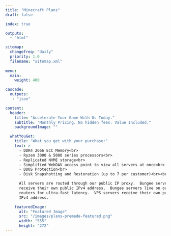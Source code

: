 ```yaml
---
title: "Minecraft Plans"
draft: false

index: true

outputs:
  - "html"

sitemap:
  changefreq: "daily"
  priority: 1.0
  filename: "sitemap.xml"
  
menu:
  main:
    weight: 400

cascade:
  outputs:
   - "json"

content:
  header:
    title: "Accelerate Your Game With Us Today."
    subtitle: "Monthly Pricing. No hidden fees. Value Included."
    backgroundImage: ""

  whatYouGet:
    title: "What you get with your purchase:"
    text: >
      - DDR4 2666 ECC Memory<br>
      - Ryzen 3000 & 5000 series processors<br>
      - Replicated NVME storage<br>
      - Simplified WebDAV access point to view all servers at once<br>
      - DDOS Protection<br>
      - Disk Snapshotting and Restoration (up to 7 per customer)<br><br>

      All servers are routed through our public IP proxy.  Bungee servers
      receive their own public IPv4 address.  Bungee servers live on our edge
      routers for ultra-fast latency.  VPS servers receive their own public
      IPv4 address.

    featuredImage:
      alt: "Featured Image"
      src: "/images/plans-premade-featured.png"
      width: "555"
      height: "272"
---
```



